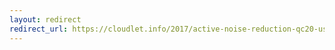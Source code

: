 ```yaml
---
layout: redirect
redirect_url: https://cloudlet.info/2017/active-noise-reduction-qc20-usage-experience-and-white-noise-recommendation
---
```

